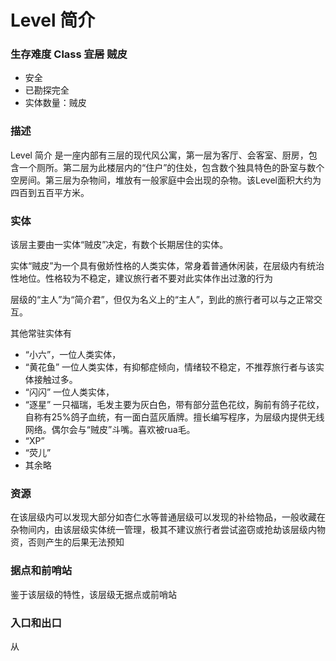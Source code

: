 # Level 简介

### 生存难度 Class ~~宜居~~ 贼皮
- 安全
- 已勘探完全
- 实体数量：贼皮

### 描述
Level 简介 是一座内部有三层的现代风公寓，第一层为客厅、会客室、厨房，包含一个厕所。第二层为此楼层内的“住户”的住处，包含数个独具特色的卧室与数个空房间。第三层为杂物间，堆放有一般家庭中会出现的杂物。该Level面积大约为四百到五百平方米。

### 实体
该层主要由一实体“贼皮”决定，有数个长期居住的实体。

实体“贼皮”为一个具有傲娇性格的人类实体，常身着普通休闲装，在层级内有统治性地位。性格较为不稳定，建议旅行者不要对此实体作出过激的行为

层级的“主人”为“简介君”，但仅为名义上的“主人”，到此的旅行者可以与之正常交互。

其他常驻实体有
- “小六”，一位人类实体，
- “黄花鱼” 一位人类实体，有抑郁症倾向，情绪较不稳定，不推荐旅行者与该实体接触过多。
- “闪闪” 一位人类实体，
- “逐星” 一只福瑞，毛发主要为灰白色，带有部分蓝色花纹，胸前有鸽子花纹，自称有25%鸽子血统，有一面白蓝灰盾牌。擅长编写程序，为层级内提供无线网络。偶尔会与“贼皮”斗嘴。喜欢被rua毛。
- “XP” 
- “荧儿” 
- 其余略

### 资源
在该层级内可以发现大部分如杏仁水等普通层级可以发现的补给物品，一般收藏在杂物间内，由该层级实体统一管理，极其不建议旅行者尝试盗窃或抢劫该层级内物资，否则产生的后果无法预知

### 据点和前哨站
鉴于该层级的特性，该层级无据点或前哨站

### 入口和出口
从
